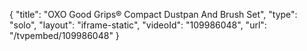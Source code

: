 {
    "title": "OXO Good Grips&reg; Compact Dustpan And Brush Set",
    "type": "solo",
    "layout": "iframe-static",
    "videoId": "109986048",
    "url": "\/tvpembed\/109986048"
}